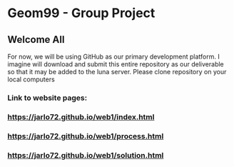 # Geom99 - Group Project

## Welcome All

For now, we will be using GitHub as our primary development platform. I imagine will download and submit this entire repository as our deliverable so that it may be added to the luna server. Please clone repository on your local computers
### Link to website pages: 
### https://jarlo72.github.io/web1/index.html
### https://jarlo72.github.io/web1/process.html
### https://jarlo72.github.io/web1/solution.html
